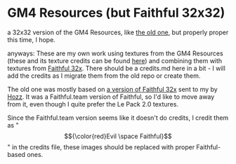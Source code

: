 # GM4 Resources (but Faithful 32x32)
a 32x32 version of the GM4 Resources, like [the old one](https://github.com/adriaan1313/GM4_Resources_32x32), but properly proper this time, I hope.


anyways: These are my own work using textures from the GM4 Resources (these and its texture credits can be found [here](https://github.com/Gamemode4Dev/GM4_Resources)) and combining them with textures from [Faithful 32x](https://faithfulpack.net/faithful32x/latest). There should be a credits.md here in a bit - I will add the credits as I migrate them from the old repo or create them.

The old one was mostly based on [a version of Faithful 32x](https://archive.org/download/le_pack_2.0__extras/le%2Bpack%2B2.0%2B%2B%2Bextras.zip) sent to my by [Hozz](https://github.com/hozz8528). It was a Faithful.team version of Faithful, so I'd like to move away from it, even though I quite prefer the Le Pack 2.0 textures.

Since the Faithful.team version seems like it doesn't do credits, I credit them as "$${\color{red}Evil \space Faithful}$$" in the credits file, these images should be replaced with proper Faithful-based ones.
